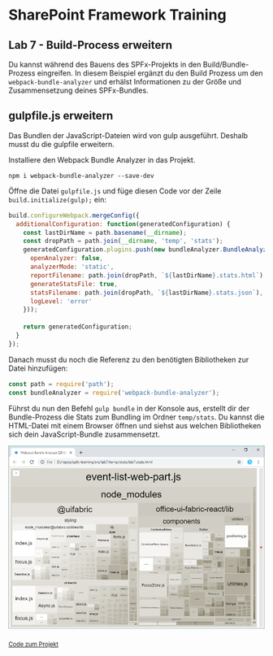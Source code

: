 # SharePoint Framework Training
## Lab 7 - Build-Process erweitern

Du kannst während des Bauens des SPFx-Projekts in den Build/Bundle-Prozess eingreifen. In diesem Beispiel ergänzt du den Build Prozess um den `webpack-bundle-analyzer` und erhälst Informationen zu der Größe und Zusammensetzung deines SPFx-Bundles.

## gulpfile.js erweitern

Das Bundlen der JavaScript-Dateien wird von gulp ausgeführt. Deshalb musst du die gulpfile erweitern.

Installiere den Webpack Bundle Analyzer in das Projekt.

```
npm i webpack-bundle-analyzer --save-dev
```

Öffne die Datei `gulpfile.js` und füge diesen Code vor der Zeile `build.initialize(gulp);` ein:

```js
build.configureWebpack.mergeConfig({
  additionalConfiguration: function(generatedConfiguration) {
    const lastDirName = path.basename(__dirname);
    const dropPath = path.join(__dirname, 'temp', 'stats');
    generatedConfiguration.plugins.push(new bundleAnalyzer.BundleAnalyzerPlugin({
      openAnalyzer: false,
      analyzerMode: 'static',
      reportFilename: path.join(dropPath, `${lastDirName}.stats.html`),
      generateStatsFile: true,
      statsFilename: path.join(dropPath, `${lastDirName}.stats.json`),
      logLevel: 'error'
    }));

    return generatedConfiguration;
  }
});
```

Danach musst du noch die Referenz zu den benötigten Bibliotheken zur Datei hinzufügen:
```js
const path = require('path');
const bundleAnalyzer = require('webpack-bundle-analyzer');
```

Führst du nun den Befehl `gulp bundle` in der Konsole aus, erstellt dir der Bundle-Prozess die Stats zum Bundling im Ordner `temp/stats`. Du kannst die HTML-Datei mit einem Browser öffnen und siehst aus welchen Bibliotheken sich dein JavaScript-Bundle zusammensetzt.

![Screenshot Webpack Bundle](./images/bundle.png)

<sub>[Code zum Projekt](../src/lab7)</sub>
